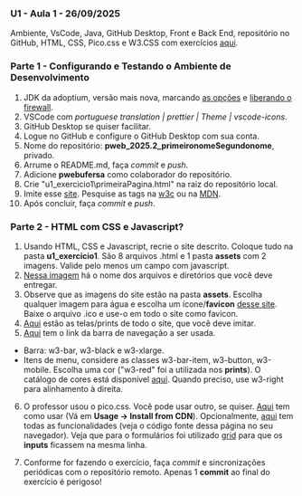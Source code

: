 ### U1 - Aula 1 - 26/09/2025  
Ambiente, VsCode, Java, GitHub Desktop, Front e Back End, repositório no GitHub, HTML, CSS, Pico.css e W3.CSS com exercícios [aqui](unidade1/aula1.md).

### Parte 1 - Configurando e Testando o Ambiente de Desenvolvimento

1. JDK da adoptium, versão mais nova, marcando [as opções](https://drive.google.com/open?id=1BMqLvV0vZPz728qvQq2JVdf9McBGN9PY) e [liberando o firewall](https://drive.google.com/open?id=1BTl2hp2ZlEhAVqhpDfMOC0SY4ztLtMzs).
2. VSCode com _portuguese translation | prettier | Theme | vscode-icons_.
3. GitHub Desktop se quiser facilitar.
4. Logue no GitHub e configure o GitHub Desktop com sua conta.
5. Nome do repositório: **pweb_2025.2_primeironomeSegundonome**, privado.
6. Arrume o README.md, faça _commit_ e _push_.
7. Adicione **pwebufersa** como colaborador do repositório.
8. Crie "u1_exercicio1\primeiraPagina.html" na raiz do repositório local.
9. Imite esse [site](u1_exercicio1_pt1.jpg). Pesquise as tags na [w3c](https://www.w3schools.com/TAGS/default.ASP) ou na [MDN](https://developer.mozilla.org/pt-BR/docs/Web/HTML).
10. Após concluir, faça _commit_ e _push_.

### Parte 2 - HTML com CSS e Javascript?

1. Usando HTML, CSS e Javascript, recrie o site descrito. Coloque tudo na pasta **u1_exercicio1**. São 8 arquivos .html e 1 pasta **assets** com 2 imagens. Valide pelo menos um campo com javascript.
2. [Nessa imagem](u1_exercicio1_pt2_estruturaDir.jpg) há o nome dos arquivos e diretórios que você deve entregar.
3. Observe que as imagens do site estão na pasta **assets**. Escolha qualquer imagem para água e escolha um ícone/**favicon** [desse site](https://icon-icons.com). Baixe o arquivo .ico e use-o em todo o site como favicon.
4. [Aqui](telasDoSite) estão as telas/prints de todo o site, que você deve imitar.
5. [Aqui](https://www.w3schools.com/w3css/w3css_navigation.asp) tem o link da barra de navegação a ser usada.

- Barra: w3-bar, w3-black e w3-xlarge.
- Itens de menu, considere as classes w3-bar-item, w3-button, w3-mobile. Escolha uma cor ("w3-red" foi a utilizada nos **prints**). O catálogo de cores está disponível [aqui](https://www.w3schools.com/w3css/w3css_colors.asp). Quando preciso, use w3-right para alinhamento à direita.

6. O professor usou o pico.css. Você pode usar outro, se quiser. [Aqui](https://github.com/picocss/pico#usage) tem como usar (Vá em **Usage -> Install from CDN**). Opcionalmente, [aqui](https://picocss.com/examples/preview/) tem todas as funcionalidades (veja o código fonte dessa página no seu navegador). Veja que para o formulários foi utilizado [grid](https://picocss.com/docs/grid.html) para que os **inputs** ficassem na mesma linha.

7. Conforme for fazendo o exercício, faça _commit_ e sincronizações periódicas com o repositório remoto. Apenas 1 **commit** ao final do exercício é perigoso!
